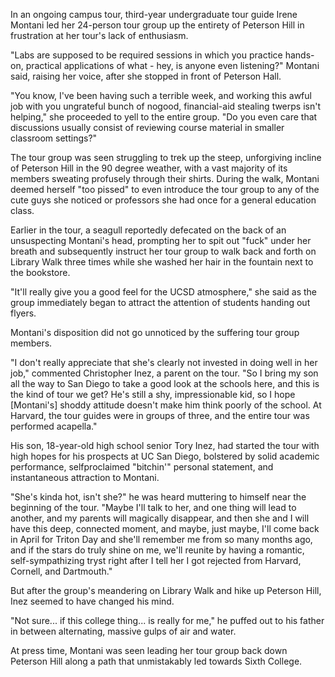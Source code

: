 In an ongoing campus tour, third-year undergraduate tour guide Irene Montani led her 24-person tour group up the entirety of Peterson Hill in frustration at her tour's lack of enthusiasm.

"Labs are supposed to be required sessions in which you practice hands-on, practical applications of what - hey, is anyone even listening?" Montani said, raising her voice, after she stopped in front of Peterson Hall.

"You know, I've been having such a terrible week, and working this awful job with you ungrateful bunch of nogood, financial-aid stealing twerps isn't helping," she proceeded to yell to the entire group. "Do you even care that discussions usually consist of reviewing course material in smaller classroom settings?"

The tour group was seen struggling to trek up the steep, unforgiving incline of Peterson Hill in the 90 degree weather, with a vast majority of its members sweating profusely through their shirts. During the walk, Montani deemed herself "too pissed" to even introduce the tour group to any of the cute guys she noticed or professors she had once for a general education class.

Earlier in the tour, a seagull reportedly defecated on the back of an unsuspecting Montani's head, prompting her to spit out "fuck" under her breath and subsequently instruct her tour group to walk back and forth on Library Walk three times while she washed her hair in the fountain next to the bookstore.

"It'll really give you a good feel for the UCSD atmosphere," she said as the group immediately began to attract the attention of students handing out flyers.

Montani's disposition did not go unnoticed by the suffering tour group members.

"I don't really appreciate that she's clearly not invested in doing well in her job," commented Christopher Inez, a parent on the tour. "So I bring my son all the way to San Diego to take a good look at the schools here, and this is the kind of tour we get? He's still a shy, impressionable kid, so I hope [Montani's] shoddy attitude doesn't make him think poorly of the school. At Harvard, the tour guides were in groups of three, and the entire tour was performed acapella."

His son, 18-year-old high school senior Tory Inez, had started the tour with high hopes for his prospects at UC San Diego, bolstered by solid academic performance, selfproclaimed "bitchin'" personal statement, and instantaneous attraction to Montani.

"She's kinda hot, isn't she?" he was heard muttering to himself near the beginning of the tour. "Maybe I'll talk to her, and one thing will lead to another, and my parents will magically disappear, and then she and I will have this deep, connected moment, and maybe, just maybe, I'll come back in April for Triton Day and she'll remember me from so many months ago, and if the stars do truly shine on me, we'll reunite by having a romantic, self-sympathizing tryst right after I tell her I got rejected from Harvard, Cornell, and Dartmouth."

But after the group's meandering on Library Walk and hike up Peterson Hill, Inez seemed to have changed his mind.

"Not sure... if this college thing... is really for me," he puffed out to his father in between alternating, massive gulps of air and water.

At press time, Montani was seen leading her tour group back down Peterson Hill along a path that unmistakably led towards Sixth College.

